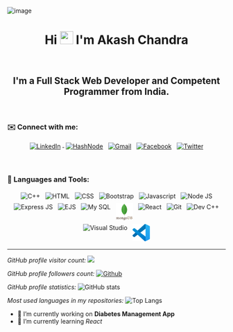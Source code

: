 ![image](https://user-images.githubusercontent.com/83694840/139875350-740f4bc2-0ef7-4ee3-8633-ce49c8c26a5d.png)

<div align="center">
  
 # Hi  <img src="https://raw.githubusercontent.com/MartinHeinz/MartinHeinz/master/wave.gif" width="30" height="30" />  I'm Akash Chandra
  
  <br />
  
  ## I'm a Full Stack Web Developer and Competent Programmer from India.
  
</div>
  <br />
  

### ✉️ Connect with me:
<p align="center">
 <a href="https://www.linkedin.com/in/akash-chandra-0a0622207/" target="_blank" rel="noopener noreferrer"> <img src="https://www.freeiconspng.com/thumbs/linkedin-icon/linkedin-icon-2.png" alt="LinkedIn" height="30" border-radius="10px" style="vertical-align:top; margin:4px"> </a>
 <a href="https://hashnode.com/@AkashChandraBlog" target="_blank" rel="noopener noreferrer"> <img src="https://cdn.hashnode.com/res/hashnode/image/upload/v1611902473383/CDyAuTy75.png?auto=compress" alt="HashNode" height="30" style="vertical-align:top; margin:4px"></a>
 <a href="mailto:chandra.akash020@gmail.com"> <img src="https://logos-world.net/wp-content/uploads/2020/11/Gmail-Logo.png" alt="Gmail" height="30" style="vertical-align:top; margin:4px"></a>
  <a href="https://www.facebook.com/profile.php?id=100064000732762"> <img src="https://www.freepnglogos.com/uploads/facebook-logo-icon/facebook-logo-icon-file-facebook-icon-svg-wikimedia-commons-4.png" alt="Facebook" height="30" style="vertical-align:top; margin:4px"></a>
  <a href="https://twitter.com/AkashCh84102460"> <img src="https://spng.pngfind.com/pngs/s/103-1037817_13-twitter-icon-vector-logo-images-twitter-logo.png" alt="Twitter" height="30" style="vertical-align:top; margin:4px"></a>
</p>

<br />

### 🧰 Languages and Tools:
<p align="center">
<img src="https://camo.githubusercontent.com/56410265ad6b4b69cd9775198a6bd8b019f722812dd05c6e88918e3e37dadecf/68747470733a2f2f696d672e69636f6e73382e636f6d2f636f6c6f722f35302f3030303030302f632d706c75732d706c75732d6c6f676f2e706e67" alt="C++" height="40" style="vertical-align:top; margin:4px">
  <img src="https://camo.githubusercontent.com/91624b4794cb98081ea55063865721be4b4399472c81e66b89b37fd07aad1d92/68747470733a2f2f696d672e69636f6e73382e636f6d2f636f6c6f722f34382f3030303030302f68746d6c2d352e706e67" alt="HTML" height="40" style="vertical-align:top; margin:4px">
  <img src="https://camo.githubusercontent.com/dc75aee770dff630309493116eeebd6a39c7042e4e94780a5e6c8f107bebe76f/68747470733a2f2f696d672e69636f6e73382e636f6d2f636f6c6f722f34382f3030303030302f637373332e706e67" alt="CSS" height="40" style="vertical-align:top; margin:4px">
   <img src="https://brandslogos.com/wp-content/uploads/thumbs/bootstrap-logo-vector.svg" alt="Bootstrap" height="40" style="vertical-align:top; margin:4px">
<img src="https://tl.vhv.rs/dpng/s/456-4562295_library-of-javascript-icon-graphic-freeuse-png-files.png" alt="Javascript" height="40" style="vertical-align:top; margin:4px">
  <img src="https://camo.githubusercontent.com/03899ca15bc7682cad570e2638be85926777122dce4b90151d5efc897660d5cd/68747470733a2f2f696d672e69636f6e73382e636f6d2f636f6c6f722f34382f3030303030302f6e6f64656a732e706e67" alt="Node JS" height="40" style="vertical-align:top; margin:4px">
   <img src="https://nashvillesoftwareschool.com/images/technologies/express.png" alt="Express JS" height="40" style="vertical-align:top; margin:4px">
  <img src="https://cdn.icon-icons.com/icons2/2107/PNG/512/file_type_ejs_icon_130626.png" alt="EJS" height="40" style="vertical-align:top; margin:4px">
    <img src="https://www.pngkit.com/png/full/798-7986073_mysql-clear-mysql-logo-white-png.png" alt="My SQL" height="40" style="vertical-align:top; margin:4px">
  <img src="https://raw.githubusercontent.com/devicons/devicon/master/icons/mongodb/mongodb-original-wordmark.svg" alt="Mongo DB" height="40" style="vertical-align:top; margin:4px">
  <img src="https://camo.githubusercontent.com/38b72f440cbf774558b9399b27bf659066e94b1eddc4510a9607ced1f028f6d0/68747470733a2f2f696d672e69636f6e73382e636f6d2f636f6c6f722f34382f3030303030302f72656163742d6e61746976652e706e67" alt="React" height="40" style="vertical-align:top; margin:4px">
  <img src="https://camo.githubusercontent.com/bc60041f5ea7b022c6419b73a15aaac12a2ede682867ec0d3e3c9ec374dce54b/68747470733a2f2f696d672e69636f6e73382e636f6d2f636f6c6f722f34382f3030303030302f6769742e706e67" alt="Git" height="40" style="vertical-align:top; margin:4px">
  <img src="https://www.freeiconspng.com/thumbs/c-logo-icon/dev-visual-c-plus-plus-logo-icon-11.png" alt="Dev C++" height="40" style="vertical-align:top; margin:4px">
  <img src="https://upload.wikimedia.org/wikipedia/commons/thumb/c/cd/Visual_Studio_2017_Logo.svg/768px-Visual_Studio_2017_Logo.svg.png" alt="Visual Studio" height="40" style="vertical-align:top; margin:4px">
  <img src="https://raw.githubusercontent.com/github/explore/80688e429a7d4ef2fca1e82350fe8e3517d3494d/topics/visual-studio-code/visual-studio-code.png" alt="VS Code" height="40" style="vertical-align:top; margin:4px">
</p>
<hr />

<!-- <p align="center">
    <a href="https://github.com/chandra-akash/github-readme-streak-stats">
        <img title="🔥 Get streak stats for your profile at git.io/streak-stats" alt="Akash Chandra's streak" src="https://camo.githubusercontent.com/60af18daaeb82b76e4992c49400a2137713e554343362df75add836945f1fd52/68747470733a2f2f6769746875622d726561646d652d73747265616b2d73746174732e6865726f6b756170702e636f6d2f3f757365723d63686972616e6a6565762d746861706c6979616c267468656d653d626c61636b2d69636526686964655f626f726465723d74727565267374726f6b653d30303030266261636b67726f756e643d3036304130434430" data-canonical-src="https://github-readme-streak-stats.herokuapp.com/?user=chandra-akash&amp;theme=black-ice&amp;hide_border=false&amp;stroke=0000&amp;background=060A0CD0" style="max-width: 100%;">
    </a>
</p> -->

<i>GitHub profile visitor count: </i>
![](https://visitor-badge.laobi.icu/badge?page_id=chandra-akash.chandra-akash)

<i>GitHub profile followers count: </i>
[![Github](https://img.shields.io/github/followers/chandra-akash?label=Follow&style=social)](https://github.com/chandra-akash)

<i>GitHub profile statistics: </i>
![GitHub stats](https://github-readme-stats.vercel.app/api?username=chandra-akash&show_icons=true&theme=ocean_dark)

<i>Most used languages in my repositories: </i>
![Top Langs](https://github-readme-stats.vercel.app/api/top-langs/?username=chandra-akash&theme=tokyonight)

- 🔭 I’m currently working on <b>Diabetes Management App</b>
- 🌱 I’m currently learning <i>React</i>

<!--
**chandra-akash/chandra-akash** is a ✨ _special_ ✨ repository because its `README.md` (this file) appears on your GitHub profile.

Here are some ideas to get you started:

- 🔭 I’m currently working on ...
- 🌱 I’m currently learning ...
- 👯 I’m looking to collaborate on ...
- 🤔 I’m looking for help with ...
- 💬 Ask me about ...
- 📫 How to reach me: ...
- 😄 Pronouns: ...
- ⚡ Fun fact: ...
-->
